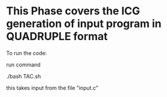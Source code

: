 # This Phase covers the ICG generation of input program in QUADRUPLE format

To run the code:

run command

./bash TAC.sh

this takes input from the file "input.c"
